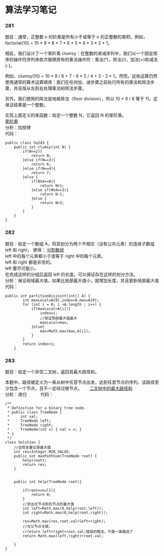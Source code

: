 # 算法学习笔记 
### 281
题目：通常，正整数 n 的阶乘是所有小于或等于 n 的正整数的乘积。例如，factorial(10) = 10 * 9 * 8 * 7 * 6 * 5 * 4 * 3 * 2 * 1。

相反，我们设计了一个笨阶乘 clumsy：在整数的递减序列中，我们以一个固定顺序的操作符序列来依次替换原有的乘法操作符：乘法(*)，除法(/)，加法(+)和减法(-)。

例如，clumsy(10) = 10 * 9 / 8 + 7 - 6 * 5 / 4 + 3 - 2 * 1。然而，这些运算仍然使用通常的算术运算顺序：我们在任何加、减步骤之前执行所有的乘法和除法步骤，并且按从左到右处理乘法和除法步骤。

另外，我们使用的除法是地板除法（floor division），所以 10 * 9 / 8 等于 11。这保证结果是一个整数。

实现上面定义的笨函数：给定一个整数 N，它返回 N 的笨阶乘。  
[笨阶乘](https://leetcode-cn.com/problems/clumsy-factorial/)  
分析：找规律  
代码：
~~~
public class So243 {
    public int clumsy(int N) {
        if(N<=2){
            return N;
        }else if(N==3){
            return 6;
        }else if(N==4){
            return 7;
        }else {
            if(N%4==0){
                return N+1;
            }else if(N%4==3){
                return N-1;
            }else {
                return N+2;
            }
        }
    }
}

~~~


### 282
题目：给定一个数组 A，将其划分为两个不相交（没有公共元素）的连续子数组 left 和 right， 使得：
[分割数组](https://leetcode-cn.com/problems/partition-array-into-disjoint-intervals/)   
left 中的每个元素都小于或等于 right 中的每个元素。  
left 和 right 都是非空的。  
left 要尽可能小。  
在完成这样的分组后返回 left 的长度。可以保证存在这样的划分方法。   
分析：保证局域最大值，如果比局部最大值小，就增加长度，并且更新局部最大值   
代码：
~~~
public int partitionDisjoint(int[] A) {
        int maxLocal=A[0],index=0,max=A[0];
        for (int i = 0; i <A.length ; i++) {
            if(maxLocal>A[i]){
                index=i;
                //保证局部最大值最大
                maxLocal=max;
            }else{
                max=Math.max(max,A[i]);
            }
        }
        return index+1;
    }

~~~



### 283
题目：给定一个非空二叉树，返回其最大路径和。

本题中，路径被定义为一条从树中任意节点出发，达到任意节点的序列。该路径至少包含一个节点，且不一定经过根节点。　　
[二叉树中的最大路径和](https://leetcode-cn.com/problems/binary-tree-maximum-path-sum/)  
分析：递归　　　
代码：
~~~
/**
 * Definition for a binary tree node.
 * public class TreeNode {
 *     int val;
 *     TreeNode left;
 *     TreeNode right;
 *     TreeNode(int x) { val = x; }
 * }
 */
class Solution {
    //全局变量记录最大值
    int res=Integer.MIN_VALUE;
    public int maxPathSum(TreeNode root) {
        help(root);
        return res;
    }
    
    
    public int help(TreeNode root){
        
        if(root==null){
            return 0;
        }
        //求出左节点和右节点的最大值
        int left=Math.max(0,help(root.left));
        int right=Math.max(0,help(root.right));
        
        res=Math.max(res,root.val+left+right);
        //与父节点关联，
        //return left+right+root.val;错误的做法，不是一条路径了
        return Math.max(left,right)+root.val;
        
    }
}
~~~